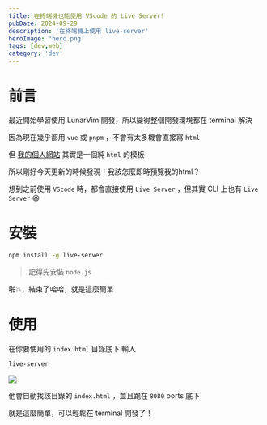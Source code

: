 ```yaml
---
title: 在終端機也能使用 VScode 的 Live Server!
pubDate: 2024-09-29
description: '在終端機上使用 live-server'
heroImage: 'hero.png'
tags: [dev,web]
category: 'dev'
---
```


# 前言
最近開始學習使用 LunarVim 開發，所以變得整個開發環境都在 terminal 解決

因為現在幾乎都用 `vue` 或 `pnpm` ，不會有太多機會直接寫 `html` 

但 [我的個人網站](https://osga.lol) 其實是一個純 `html` 的模板

所以剛好今天更新的時候發現！我該怎麼即時預覽我的html？

想到之前使用 `VScode` 時，都會直接使用 `Live Server` ，但其實 CLI 上也有 `Live Server` 😆

# 安裝

```bash
npm install -g live-server
```

<!-- :::note -->
<!-- 記得先安裝 `node.js` -->
<!-- ::: -->

> 記得先安裝 `node.js`

啪💥，結束了哈哈，就是這麼簡單

# 使用

在你要使用的 `index.html` 目錄底下
輸入
```bash
live-server
```

![](demo.png)

他會自動找該目錄的 `index.html` ，並且跑在 `8080` ports 底下

就是這麼簡單，可以輕鬆在 terminal 開發了！


